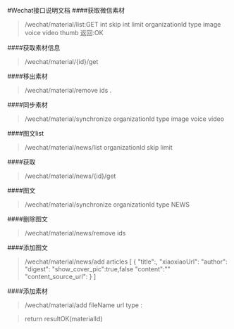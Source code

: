 #Wechat接口说明文档
####获取微信素材
>/wechat/material/list:GET
>int skip
>int limit
>organizationId
>type image voice video thumb
>返回:OK


####获取素材信息
>/wechat/material/{id}/get 

####移出素材
>/wechat/material/remove
>ids .


####同步素材
>/wechat/material/synchronize
>organizationId
>type image voice video 


####图文list
>/wechat/material/news/list
>organizationId
>skip
>limit

####获取
>/wechat/material/news/{id}/get


####图文
>/wechat/material/synchronize 
>organizationId
>type NEWS

####删除图文
>/wechat/material/news/remove
>ids


####添加图文
>/wechat/material/news/add
>articles [
 {   "title":,
    "xiaoxiaoUrl":
    "author":
    "digest":
    "show_cover_pic":true,false
    "content":""
    "content_source_url":
 }
 ]

####添加素材
>/wechat/material/add
>fileName
>url
>type :

>return resultOK(materialId)
